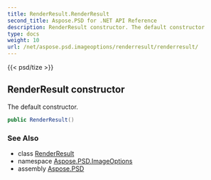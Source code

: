```yaml
---
title: RenderResult.RenderResult
second_title: Aspose.PSD for .NET API Reference
description: RenderResult constructor. The default constructor
type: docs
weight: 10
url: /net/aspose.psd.imageoptions/renderresult/renderresult/
---
```

{{< psd/tize >}}
## RenderResult constructor

The default constructor.

```csharp
public RenderResult()
```

### See Also

* class [RenderResult](../)
* namespace [Aspose.PSD.ImageOptions](../../../aspose.psd.imageoptions/)
* assembly [Aspose.PSD](../../../)


